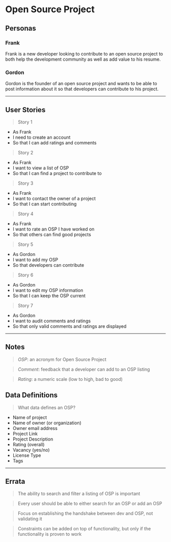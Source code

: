 # Open Source Project

## Personas

### Frank

Frank is a new developer looking to contribute to an open source project to both help the development community as well as add value to his resume.

### Gordon

Gordon is the founder of an open source project and wants to be able to post information about it so that developers can contribute to his project.

---

## User Stories

> Story 1

- As Frank
- I need to create an account
- So that I can add ratings and comments

> Story 2

- As Frank
- I want to view a list of OSP
- So that I can find a project to contribute to

> Story 3

- As Frank
- I want to contact the owner of a project
- So that I can start contributing

> Story 4

- As Frank
- I want to rate an OSP I have worked on
- So that others can find good projects

> Story 5

- As Gordon
- I want to add my OSP
- So that developers can contribute

> Story 6

- As Gordon
- I want to edit my OSP information
- So that I can keep the OSP current

> Story 7

- As Gordon
- I want to audit comments and ratings
- So that only valid comments and ratings are displayed

---

## Notes

> _OSP_: an acronym for Open Source Project

> _Comment_: feedback that a developer can add to an OSP listing

> _Rating_: a numeric scale (low to high, bad to good)

## Data Definitions

> What data defines an OSP?

- Name of project
- Name of owner (or organization)
- Owner email address
- Project Link
- Project Description
- Rating (overall)
- Vacancy (yes/no)
- License Type
- Tags

---

## Errata

> The ability to search and filter a listing of OSP is important

> Every user should be able to either search for an OSP or add an OSP

> Focus on establishing the handshake between dev and OSP, not validating it

> Constraints can be added on top of functionality, but only if the functionality is proven to work
